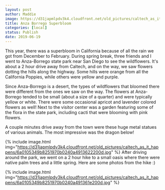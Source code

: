 ```yaml
---
layout: post
author: Maddie
image: https://d31japmlpdv3k4.cloudfront.net/old_pictures/caltech_as_it_happens/6a0105349b8251970b0240a4913604200d.jpg
title: Anza Borrego Superbloom
categories: [local]
status: Publish
date: 2019-06-19
---
```


This year, there was a superbloom in California because of all the rain we got from December to February. During spring break, three friends and I went to Anza-Borrego state park near San Diego to see the wildflowers. It's about a 2 hour drive away from Caltech, and on the way, we saw flowers dotting the hills along the highway. Some hills were orange from all the California Poppies, while others were yellow and purple.

Since Anza-Borrego is a desert, the types of wildflowers that bloomed there were different from the ones we saw on the way. The flowers at Anza-Borrego tended to be small (about a size of a quarter) and were typically yellow or white. There were some occasional apricot and lavender colored flowers as well!
Next to the visitor center was a garden featuring some of the flora in the state park, including cacti that were blooming with pink flowers.

A couple minutes drive away from the town were these huge metal statues of various animals. The most impressive was the dragon below!


{% include image.html img="https://d31japmlpdv3k4.cloudfront.net/old_pictures/caltech_as_it_happens/6a0105349b8251970b0240a4913622200d.jpg" %}
After driving around the park, we went on a 2 hour hike to a small oasis where there were native palm trees and a little spring. Here are some photos from the hike :)


{% include image.html img="https://d31japmlpdv3k4.cloudfront.net/old_pictures/caltech_as_it_happens/6a0105349b8251970b0240a491361e200d.jpg" %}

